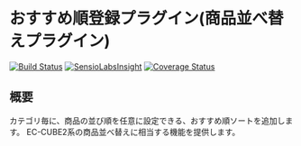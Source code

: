 # おすすめ順登録プラグイン(商品並べ替えプラグイン)

[![Build Status](https://travis-ci.org/EC-CUBE/product-priority-plugin.svg?branch=master)](https://travis-ci.org/EC-CUBE/product-priority-plugin)
[![SensioLabsInsight](https://insight.sensiolabs.com/projects/2c7579d7-f229-4dbe-a9bf-201ac5a732e1/mini.png)](https://insight.sensiolabs.com/projects/2c7579d7-f229-4dbe-a9bf-201ac5a732e1)
[![Coverage Status](https://coveralls.io/repos/github/EC-CUBE/product-priority-plugin/badge.svg?branch=master)](https://coveralls.io/github/EC-CUBE/product-priority-plugin?branch=master)

## 概要
カテゴリ毎に、商品の並び順を任意に設定できる、おすすめ順ソートを追加します。
EC-CUBE2系の商品並べ替えに相当する機能を提供します。
